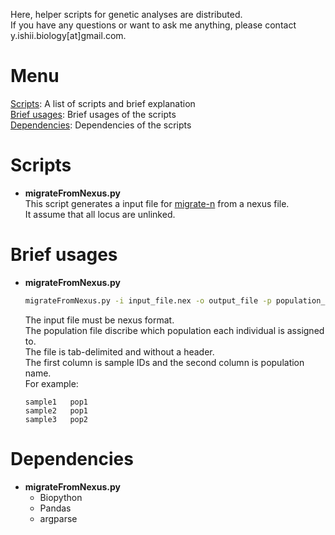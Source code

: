 Here, helper scripts for genetic analyses are distributed.  
If you have any questions or want to ask me anything, please contact y.ishii.biology[at]gmail.com.

# Menu
  [Scripts](#scripts): A list of scripts and brief explanation  
  [Brief usages](#brief-usages): Brief usages of the scripts  
  [Dependencies](#dependencies): Dependencies of the scripts

# Scripts
- **migrateFromNexus.py**  
  This script generates a input file for [migrate-n](https://peterbeerli.com/migrate-html5/) from a nexus file.  
  It assume that all locus are unlinked.  

# Brief usages
- **migrateFromNexus.py**  
  ```bash
  migrateFromNexus.py -i input_file.nex -o output_file -p population_file
  ```
  The input file must be nexus format.  
  The population file discribe which population each individual is assigned to.  
  The file is tab-delimited and without a header.  
  The first column is sample IDs and the second column is population name.  
  For example:
  ```
  sample1   pop1
  sample2   pop1
  sample3   pop2
  ```  

# Dependencies
- **migrateFromNexus.py**  
  - Biopython
  - Pandas
  - argparse
